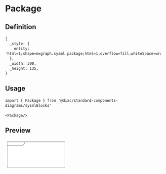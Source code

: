 # Package

## Definition

```
{
  _style: { 
    entity: 'html=1;shape=mxgraph.sysml.package;html=1;overflow=fill;whiteSpace=wrap;',
  },
  _width: 300,
  _height: 135,
}
```

## Usage

```
import { Package } from '@diac/standard-components-diagrams/sysmlBlocks'

<Package/>
```

## Preview

<img src="./package.png" width="200"/>
